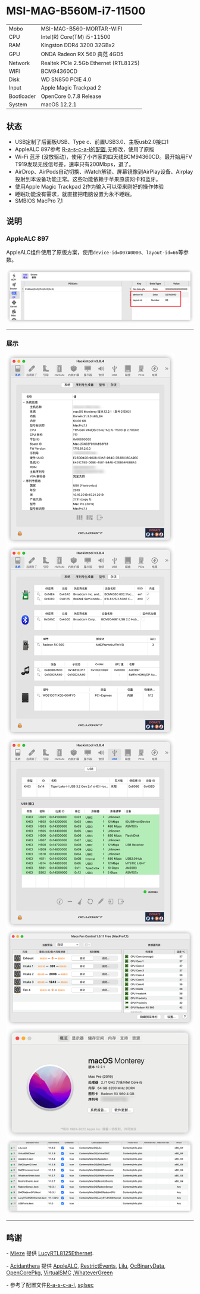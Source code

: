 # MSI-MAG-B560M-i7-11500

|            |                                                           |
| --------   | --------------------------------------------------------- |
| Mobo       | MSI-MAG-B560-MORTAR-WIFI                                  |
| CPU        | Intel(R) Core(TM) i5-11500                                |
| RAM        | Kingston DDR4 3200  32GBx2                                |
| GPU        | ONDA Radeon RX 560 典范 4GD5                               |
| Network    | Realtek PCIe 2.5Gb Ethernet (RTL8125)                     |
| WIFI       | BCM94360CD                                                |
| Disk       | WD SN850 PCIE 4.0                                         |
| Input      | Apple Magic Trackpad 2                                    |
| Bootloader | OpenCore 0.7.8 Release                                    |
| System     | macOS 12.2.1                                              |



## 状态
 - USB定制了后面板USB、Type c、前置USB3.0、主板usb2.0接口1
 - AppleALC 897参考 [R-a-s-c-a-l的配置](https://github.com/R-a-s-c-a-l/MSI-MAG-B560M-i7-11700/issues/1),无修改，使用了原版
 - Wi-Fi 蓝牙 (没放驱动)，使用了小齐家的四天线BCM94360CD。最开始用FV T919发现无线信号差，速率只有200Mbps，退了。
 - AirDrop、AirPods自动切换、iWatch解锁、屏幕镜像到AirPlay设备、Airplay投射到本设备功能正常。这些功能依赖于苹果原装网卡和蓝牙。
 - 使用Apple Magic Trackpad 2作为输入可以带来刚好的操作体验
 - 睡眠功能没有需求，就直接把电脑设置为永不睡眠。
 - SMBIOS MacPro 7,1

## 说明

### AppleALC 897
AppleALC组件使用了原版方案，使用`device-id=D07A0000`、`layout-id=66`等参数。

<img src="./img/iShot2022-02-25%2016.06.17.png" alt="iShot2022-02-25 16.06.17" style="zoom:50%;" />

----------------
### 展示
<img src="./img/iShot2022-02-25%2013.06.24.png" alt="iShot2022-02-25 13.06.24" style="zoom:50%;" />

<img src="./img/iShot2022-02-25%2013.06.35.png" alt="iShot2022-02-25 13.06.35" style="zoom:50%;" />

<img src="./img/iShot2022-02-25%2013.06.48.png" alt="iShot2022-02-25 13.06.48" style="zoom:50%;" />

<img src="./img/iShot2022-02-25%2013.07.09.png" alt="iShot2022-02-25 13.07.09" style="zoom:50%;" />

<img src="./img/iShot2022-02-25%2013.12.52.png" alt="iShot2022-02-25 13.12.52" style="zoom:50%;" />

<img src="./img/iShot2022-02-25%2016.06.37.png" alt="iShot2022-02-25 16.06.37" style="zoom:50%;" />

----------------
## 鸣谢

\- [Mieze](https://github.com/Mieze) 提供 [LucyRTL8125Ethernet](https://github.com/Mieze/LucyRTL8125Ethernet).

\- [Acidanthera](https://github.com/acidanthera) 提供 [AppleALC](https://github.com/acidanthera/AppleALC), [RestrictEvents](https://github.com/acidanthera/RestrictEvents), [Lilu](https://github.com/acidanthera/Lilu), [OcBinaryData](https://github.com/acidanthera/OcBinaryData), [OpenCorePkg](https://github.com/acidanthera/OpenCorePkg), [VirtualSMC](https://github.com/acidanthera/VirtualSMC) ,[WhateverGreen](https://github.com/acidanthera/WhateverGreen)

\- 参考了配置文件[R-a-s-c-a-l](https://github.com/R-a-s-c-a-l/MSI-MAG-B560M-i7-11700), [sqlsec](https://github.com/sqlsec/MSI-MAG-B560M-MORTAR-i7-10700)
